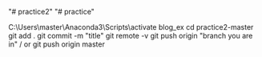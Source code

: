 "# practice2" 
"# practice" 


C:\Users\master\Anaconda3\Scripts\activate blog_ex
cd practice2-master
git add .
git commit -m "title"
git remote -v
git push origin "branch you are in" / or git push origin master